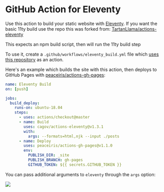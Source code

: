 # GitHub Action for Eleventy

Use this action to build your static website with [Eleventy](https://www.11ty.io/). If you want the basic 11ty build use the repo this was forked from: [TartanLlama/actions-eleventy](https://github.com/TartanLlama/actions-eleventy)

This expects an npm build script, then will run the 11ty build step

To use it, create a `.github/workflows/eleventy_build.yml` file which [uses this repository](https://help.github.com/en/articles/workflow-syntax-for-github-actions#jobsjob_idsteps) as an action.

Here's an example which builds the site with this action, then deploys to GitHub Pages with [peaceiris/actions-gh-pages](https://github.com/peaceiris/actions-gh-pages):

```yaml
name: Eleventy Build
on: [push]

jobs:
  build_deploy:
    runs-on: ubuntu-18.04
    steps:
      - uses: actions/checkout@master
      - name: Build
        uses: cagov/actions-eleventy@v1.3.1
        with:
          args: --formats=html,njk --input ./posts
      - name: Deploy
        uses: peaceiris/actions-gh-pages@v1.1.0
        env:
          PUBLISH_DIR: _site 
          PUBLISH_BRANCH: gh-pages
          GITHUB_TOKEN: ${{ secrets.GITHUB_TOKEN }}

```

You can pass additional arguments to `eleventy` through the `args` option:


<img src="https://cwds.dev/docs/4.3/assets/img/bear-logo.png">